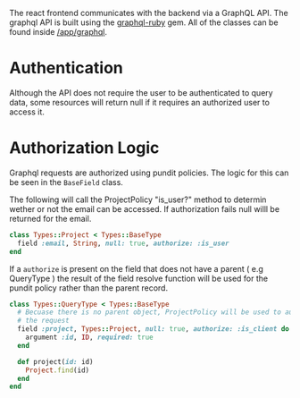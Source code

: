 The react frontend communicates with the backend via a GraphQL API. The graphql API is built using the [graphql-ruby](https://github.com/rmosolgo/graphql-ruby) gem. All of the classes can be found inside [/app/graphql](https://github.com/peteradvisable/Advisable/tree/master/app/graphql).

# Authentication

Although the API does not require the user to be authenticated to query data,
some resources will return null if it requires an authorized user to access it.

# Authorization Logic

Graphql requests are authorized using pundit policies. The logic for this can
be seen in the `BaseField` class.

The following will call the ProjectPolicy "is_user?" method to
determin wether or not the email can be accessed. If authorization fails
null willl be returned for the email.

```rb
class Types::Project < Types::BaseType
  field :email, String, null: true, authorize: :is_user
end
```

If a `authorize` is present on the field that does not have a parent
( e.g QueryType ) the result of the field resolve function will be used for the
pundit policy rather than the parent record.

```rb
class Types::QueryType < Types::BaseType
  # Becuase there is no parent object, ProjectPolicy will be used to authorize
  # the request
  field :project, Types::Project, null: true, authorize: :is_client do
    argument :id, ID, required: true
  end

  def project(id: id)
    Project.find(id)
  end
end
```
